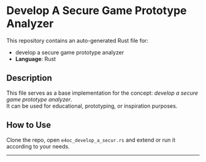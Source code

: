 # Develop A Secure Game Prototype Analyzer

This repository contains an auto-generated Rust file for:

- develop a secure game prototype analyzer
- **Language**: Rust

## Description

This file serves as a base implementation for the concept: *develop a secure game prototype analyzer*.  
It can be used for educational, prototyping, or inspiration purposes.

## How to Use

Clone the repo, open `e4oc_develop_a_secur.rs` and extend or run it according to your needs.

---


